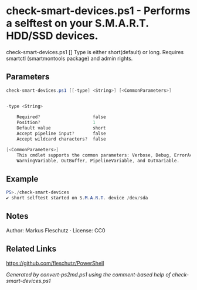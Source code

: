 # check-smart-devices.ps1 - Performs a selftest on your S.M.A.R.T. HDD/SSD devices.

check-smart-devices.ps1 [<type>]
Type is either short(default) or long.
       Requires smartctl (smartmontools package) and admin rights.

## Parameters
```powershell
check-smart-devices.ps1 [[-type] <String>] [<CommonParameters>]


-type <String>
    
    Required?                    false
    Position?                    1
    Default value                short
    Accept pipeline input?       false
    Accept wildcard characters?  false

[<CommonParameters>]
    This cmdlet supports the common parameters: Verbose, Debug, ErrorAction, ErrorVariable, WarningAction, 
    WarningVariable, OutBuffer, PipelineVariable, and OutVariable.
```

## Example
```powershell
PS>./check-smart-devices
✔️ short selftest started on S.M.A.R.T. device /dev/sda
```


## Notes
Author: Markus Fleschutz · License: CC0

## Related Links
https://github.com/fleschutz/PowerShell

*Generated by convert-ps2md.ps1 using the comment-based help of check-smart-devices.ps1*
